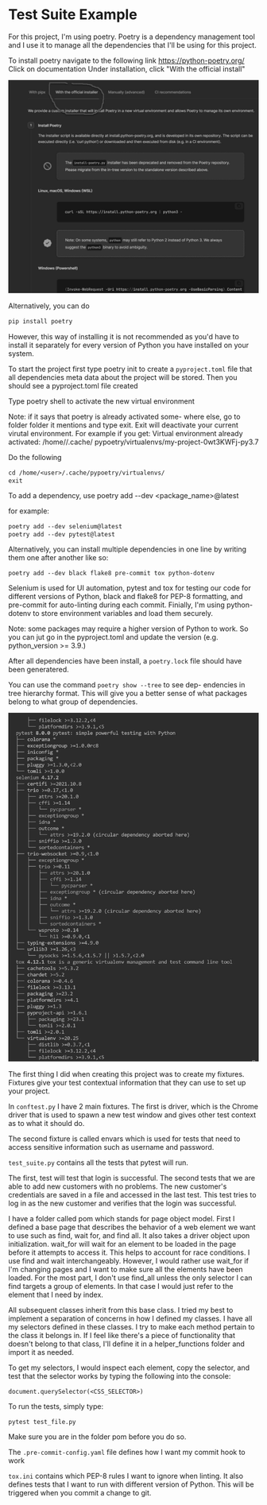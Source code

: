 ﻿# Test Suite Example

For this project, I'm using poetry.
Poetry is a dependency management tool and I use it
to manage all the dependencies that I'll be using
for this project.

To install poetry navigate to the following link
https://python-poetry.org/
Click on documentation
Under installation, click "With the official install"

![Installation instructions](/documentation/screenshots/installation1.jpg?raw=true "poetry website")

Alternatively, you can do

```python
pip install poetry
```

However, this way of installing it is not recommended
as you'd have to install it separately for every
version of Python you have installed on your system.

To start the project first type poetry init to create a
`pyproject.toml` file that all dependencies meta data about
the project will be stored. Then you should see a pyproject.toml
file created

Type poetry shell to activate the new virtual environment

Note: if it says that poetry is already activated some-
where else, go to folder folder it mentions and type
exit. Exit will deactivate your current virutal environment.
For example if you get:
Virtual environment already activated: /home/<user>/.cache/
pypoetry/virtualenvs/my-project-0wt3KWFj-py3.7

Do the following

```
cd /home/<user>/.cache/pypoetry/virtualenvs/
exit
```

To add a dependency, use poetry add --dev <package_name>@latest

for example:

```
poetry add --dev selenium@latest
poetry add --dev pytest@latest
```

Alternatively, you can install multiple dependencies
in one line by writing them one after another like so:

```
poetry add --dev black flake8 pre-commit tox python-dotenv
```

Selenium is used for UI automation, pytest and tox for
testing our code for different versions of Python, black
and flake8 for PEP-8 formatting, and pre-commit
for auto-linting during each commit. Finially, I'm using
python-dotenv to store environment variables and load them
securely.

Note: some packages may require a higher version
of Python to work. So you can jut go in the pyproject.toml
and update the version (e.g. python_version >= 3.9.)

After all dependencies have been install, a `poetry.lock`
file should have been generatered.

You can use the command `poetry show --tree` to see dep-
endencies in tree hierarchy format. This will give
you a better sense of what packages belong to what group
of dependencies.

![poetry dependency tree](/documentation/screenshots/poetry_show_tree.jpg?raw=true "poetry tree")

The first thing I did when creating this project was
to create my fixtures. Fixtures give your test contextual
information that they can use to set up your project.

In `conftest.py` I have 2 main fixtures. The first is
driver, which is the Chrome driver that is used
to spawn a new test window and gives other test
context as to what it should do.

The second fixture is called envars which is used
for tests that need to access sensitive information
such as username and password.

`test_suite.py` contains all the tests that
pytest will run.

The first, test will test that login is successful.
The second tests that we are able to add new customers
with no problems. The new customer's credentials are
saved in a file and accessed in the last test.
This test tries to log in as the new customer and
verifies that the login was successful.

I have a folder called pom which stands for page
object model. First I defined a base page that
describes the behavior of a web element we want
to use such as find, wait for, and find all.
It also takes a driver object upon
initialization. wait_for will wait for an
element to be loaded in the page before it attempts
to access it. This helps to account for race conditions.
I use find and wait interchangeably. However, I would
rather use wait_for if I'm changing pages and I want to
make sure all the elements have been loaded.
For the most part, I don't use find_all unless
the only selector I can find targets a group of
elements. In that case I would just refer to the
element that I need by index.

All subsequent classes inherit from this base class.
I tried my best to implement a separation of concerns
in how I defined my classes. I have all my selectors
defined in these classes. I try to make each
method pertain to the class it belongs in. If
I feel like there's a piece of functionality that
doesn't belong to that class, I'll define it in a
helper_functions folder and import it as needed.

To get my selectors, I would inspect each element,
copy the selector, and test that the selector
works by typing the following into the console:

```
document.querySelector(<CSS_SELECTOR>)
```

To run the tests, simply type:

```
pytest test_file.py
```

Make sure you are in the folder pom before you do so.

The `.pre-commit-config.yaml` file defines how
I want my commit hook to work

`tox.ini` contains which PEP-8 rules I want to ignore
when linting. It also defines tests that I want to
run with different version of Python. This will be
triggered when you commit a change to git.
